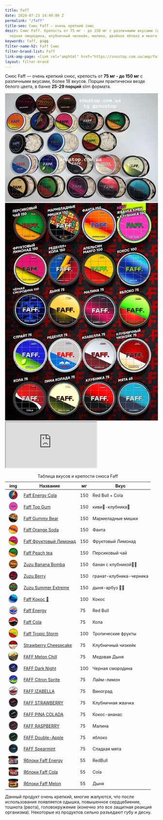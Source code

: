 ```yaml
---
title: Faff
date: 2020-07-23 14:49:00 Z
permalink: "/faff"
title-seo: Снюс Faff — очень крепкий снюс
descr: Снюс Faff. Крепость от 75 мг - до 150 мг с различными вкусами (фанта, спрайт,
  черная смородина, клубничный чизкейк, малина, двойное яблоко и много других вкусов.
keywords: faff, фафф
filter-name-h2: Faff Снюс
filter-brand-list: Faff
link-amp-page: <link rel="amphtml" href="https://snustop.com.ua/amp/faff">
layout: filter-brand
---
```


Снюс Faff — очень крепкий снюс, крепость от <b>75 мг - до 150 мг</b> с различными вкусами, более 18 вкусов. Порции практически везде белого цвета, в банке <b>25-29 порций</b> slim формата.
<div class="popup-gallery d-flex mb-3">
 <a class="mr-2" href="/img/products/faff/open/faff-full-all.jpg" title="Faff в открытом виде, все вкусы"><img class="img-fluid" src="/img/products/faff/open/faff-full-all.jpg" alt="Снюс faff все вкусы"></a>
 <a href="/img/products/faff/open/faff-all-snus.jpg" title="Faff все вкусы"><img class="img-fluid" src="/img/products/faff/open/faff-all-snus.jpg" alt="Снюс фафф все виды"></a>
</div>

<div class="embed-responsive embed-responsive-16by9 mb-3">
  <iframe class="embed-responsive-item" src="https://www.youtube.com/embed/NTXkb_qVFpU" allowfullscreen></iframe>
</div>

<table class="table table-sm">
	<caption>Таблица вкусов и крепости снюса Faff</caption>
	<thead>
		<tr>
			<th scope="col">img</th>
			<th scope="col">Название</th>
			<th scope="col">мг</th>
			<th scope="col">Вкус</th>
		</tr>
	</thead>
	<tbody>
		<tr>
			<td><a href="/faff-energy-cola"><img style="width: 40px" src="/img/products/faff-energy-cola.png" alt="Faff Red Bull и Cola"></a></td>
			<td><a href="/faff-energy-cola">Faff Energy Cola</a></td>
			<td>150</td>
			<td>Red Bull + Cola</td>
		</tr>
		<tr>
			<td><a href="/faff-top-gum"><img style="width: 40px" src="/img/products/faff-top-gum.png" alt="Faff top gum"></a></td>
			<td><a href="/faff-top-gum">Faff Top Gum</a></td>
			<td>150</td>
			<td>киви🥝-клубника🍓</td>
		</tr>
		<tr>
			<td><a href="/faff-gummy-bear"><img style="width: 40px" src="/img/products/faff-gummy-bear.jpg" alt="Faff Gummy Bear"></a></td>
			<td><a href="/faff-gummy-bear">Faff Gummy Bear</a></td>
			<td>150</td>
			<td>Мармеладные мишки</td>
		</tr>
		<tr>
			<td><a href="/faff-orange-soda"><img style="width: 40px" src="/img/products/faff-orange-soda.jpg" alt="Faff Orange Soda снюс"></a></td>
			<td><a href="/faff-orange-soda">Faff Orange Soda</a></td>
			<td>150</td>
			<td>Фанта</td>
		</tr>
		<tr>
			<td><a href="/faff-pink-lemonade"><img style="width: 40px" src="/img/products/faff-pink-lemonade.jpg" alt="Faff Фруктовый Лимонад"></a></td>
			<td><a href="/faff-pink-lemonade">Faff Фруктовый Лимонад</a></td>
			<td>150</td>
			<td>Фруктовый Лимонад</td>
		</tr>
		<tr>
			<td><a href="/faff-peach-tea"><img style="width: 40px" src="/img/products/faff-peach-tea.jpg" alt="Faff персиковый чай"></a></td>
			<td><a href="/faff-peach-tea">Faff Peach tea</a></td>
			<td>150</td>
			<td>Персиковый чай</td>
		</tr>
		<tr>
			<td><a href="/zuzu-banana-bomba"><img style="width: 40px" src="/img/products/zuzu/zuzu-bannana.png" alt="Zuzu Banana Bomba"></a></td>
			<td><a href="/zuzu-banana-bomba">Zuzu Banana Bomba</a></td>
			<td>150</td>
			<td>банан с клубникой🍌🍓</td>
		</tr>
		<tr>
			<td><a href="/zuzu-berry"><img style="width: 40px" src="/img/products/zuzu/zuzu-berry.png" alt="Zuzu Berry"></a></td>
			<td><a href="/zuzu-berry">Zuzu Berry</a></td>
			<td>150</td>
			<td>гранат-клубника-черника</td>
		</tr>
		<tr>
			<td><a href="/zuzu-summer"><img style="width: 40px" src="/img/products/zuzu/zuzu-summer.png" alt="Zuzu Summer Extreme"></a></td>
			<td><a href="/zuzu-summer">Zuzu Summer Extreme</a></td>
			<td>150</td>
			<td>дыня-арбуз 🍉🍈</td>
		</tr>
		<tr>
			<td><a href="/faff-cocos"><img style="width: 40px" src="/img/products/faff-cocos.png" alt="Faff Кокос"></a></td>
			<td><a href="/faff-cocos">Faff Кокос 🥥</a></td>
			<td>100</td>
			<td>Кокос</td>
		</tr>
		<tr>
			<td><a href="/faff-snus-energy"><img style="width: 40px" src="/img/products/faff-energy.png" alt="Faff Energy"></a></td>
			<td><a href="/faff-snus-energy">Faff Energy</a></td>
			<td>75</td>
			<td>Red Bull</td>
		</tr>
		<tr>
			<td><a href="/faff-cola"><img style="width: 40px" src="/img/products/faff-cola.png" alt="Faff Cola"></a></td>
			<td><a href="/faff-cola">Faff Cola</a></td>
			<td>75</td>
			<td>Кола</td>
		</tr>
		<tr>
			<td><a href="/faff-tropic-storm"><img style="width: 40px" src="/img/products/faff-tropic-storm.jpg" alt="Faff Tropic storm"></a></td>
			<td><a href="/faff-tropic-storm">Faff Tropic Storm</a></td>
			<td>100</td>
			<td>Тропические фрукты</td>
		</tr>
		<tr>
			<td><a href="/faff-strawberry-cheesecake"><img style="width: 40px" src="/img/products/faff-strawberry-cheesecake.jpg" alt="Faff Клубничный чизкейк"></a></td>
			<td><a href="/faff-strawberry-cheesecake">Strawberry Cheesecake</a></td>
			<td>75</td>
			<td>Клубничный чизкейк</td>
		</tr>
		<tr>
			<td><a href="/faff-melon-chill"><img style="width: 40px" src="/img/products/faff-melon-chill.png" alt="FAFF Melon Chill"></a></td>
			<td><a href="/faff-melon-chill">FAFF Melon Chill</a></td>
			<td>75</td>
			<td>Медовая Дыня</td>
		</tr>
		<tr>
			<td><a href="/faff-dark-night"><img style="width: 40px" src="/img/products/faff-dark-night.jpg" alt="FAFF Dark Night"></a></td>
			<td><a href="/faff-dark-night">FAFF Dark Night</a></td>
			<td>100</td>
			<td>Черная смородина</td>
		</tr>
		<tr>
			<td><a href="/faff-citron"><img style="width: 40px" src="/img/products/faff-citron.png" alt="FAFF Citron Sprite"></a></td>
			<td><a href="/faff-citron">FAFF Citron Sprite</a></td>
			<td>75</td>
			<td>Лайм-лимон</td>
		</tr>
		<tr>
			<td><a href="/faff-isabella"><img style="width: 40px" src="/img/products/faff-isabella.png" alt="FAFF IZABELLA"></a></td>
			<td><a href="/faff-isabella">FAFF IZABELLA</a></td>
			<td>75</td>
			<td>Виноград</td>
		</tr>
		<tr>
			<td><a href="/faff-strawberry"><img style="width: 40px" src="/img/products/faff-strawberry.png" alt="FAFF STRAWBERRY"></a></td>
			<td><a href="/faff-strawberry">FAFF STRAWBERRY</a></td>
			<td>75</td>
			<td>Клубничная жвачка</td>
		</tr>
		<tr>
			<td><a href="/faff-pina-colada"><img style="width: 40px" src="/img/products/faff-pina-colada.png" alt="FAFF PINA COLADA"></a></td>
			<td><a href="/faff-pina-colada">FAFF PINA COLADA</a></td>
			<td>75</td>
			<td>Кокос-ананас</td>
		</tr>
		<tr>
			<td><a href="/faff-raspberry"><img style="width: 40px" src="/img/products/faff-raspberry.png" alt="FAFF RASPBERRY"></a></td>
			<td><a href="/faff-raspberry">FAFF RASPBERRY</a></td>
			<td>75</td>
			<td>Малина</td>
		</tr>
		<tr>
			<td><a href="/faff-double-apple"><img style="width: 40px" src="/img/products/faff-double-apple.png" alt="FAFF Double-Apple"></a></td>
			<td><a href="/faff-double-apple">FAFF Double-Apple</a></td>
			<td>75</td>
			<td>яблоко</td>
		</tr>
		<tr>
			<td><a href="/faff-mint"><img style="width: 40px" src="/img/products/faff-mint.jpg" alt="FAFF Spearmint"></a></td>
			<td><a href="/faff-mint">FAFF Spearmint</a></td>
			<td>75</td>
			<td>Сладкая мята</td>
		</tr>
		<tr>
			<td><a href="/faff-apple-energy"><img style="width: 40px" src="/img/products/faff-apple-energy.png" alt="яблоки Faff Energy"></a></td>
			<td><a href="/faff-apple-energy">Яблоки Faff Energy</a></td>
			<td>55</td>
			<td>RedBull</td>
		</tr>
		<tr>
			<td><a href="/faff-apple-cola"><img style="width: 40px" src="/img/products/faff-apple-cola.png" alt="яблоки Faff Cola"></a></td>
			<td><a href="/faff-apple-cola">Яблоки Faff Cola</a></td>
			<td>55</td>
			<td>Cola</td>
		</tr>
		<tr>
			<td><a href="/faff-apple-melon"><img style="width: 40px" src="/img/products/faff-apple-melon.png" alt="яблоки Faff Melon"></a></td>
			<td><a href="/faff-apple-melon">Яблоки Faff Melon</a></td>
			<td>55</td>
			<td>Дыня</td>
		</tr>
	</tbody>
</table>

Данный продукт очень крепкий, многие жалуются, что после использования появляется одышка, повышенное сердцебиение, тошнота (рвота), головокружение (конечно это все защитная реакция организма). Некоторые из продуктов сильно разъедают губу и десну.